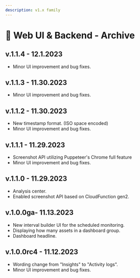 ```yaml
---
description: v1.x family
---
```


# 🔖 Web UI & Backend - Archive

## v.1.1.4 - 12.1.2023 &#x20;

* Minor UI improvement and bug fixes.

## v.1.1.3 - 11.30.2023 &#x20;

* Minor UI improvement and bug fixes.

## v.1.1.2 - 11.30.2023 &#x20;

* New timestamp format. (ISO space encoded)
* Minor UI improvement and bug fixes.

## v.1.1.1 - 11.29.2023 &#x20;

* Screenshot API utilizing Puppeteer's Chrome full feature&#x20;
* Minor UI improvement and bug fixes.

## v.1.1.0 - 11.29.2023 &#x20;

* Analysis center.&#x20;
* Enabled screenshot API based on CloudFunction gen2.

## v.1.0.0ga- 11.13.2023 &#x20;

* New interval builder UI for the scheduled monitoring.
* Displaying how many assets in a dashboard group.
* Dashboard headline.

## v.1.0.0rc4 - 11.12.2023 &#x20;

* Wording change from "Insights" to "Activity logs".
* Minor UI improvement and bug fixes.
